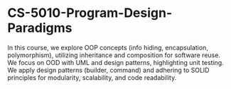 # CS-5010-Program-Design-Paradigms
In this course, we explore OOP concepts (info hiding, encapsulation, polymorphism), utilizing inheritance and composition for software reuse. We focus on OOD with UML and design patterns, highlighting unit testing. We apply design patterns (builder, command) and adhering to SOLID principles for modularity, scalability, and code readability.

